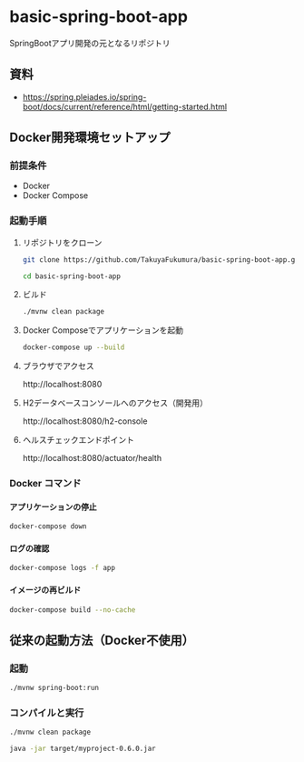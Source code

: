# basic-spring-boot-app
SpringBootアプリ開発の元となるリポジトリ

## 資料
- https://spring.pleiades.io/spring-boot/docs/current/reference/html/getting-started.html

## Docker開発環境セットアップ

### 前提条件
- Docker
- Docker Compose

### 起動手順
1. リポジトリをクローン
    ```bash
    git clone https://github.com/TakuyaFukumura/basic-spring-boot-app.git
    ```
    ```bash
    cd basic-spring-boot-app
    ```
2. ビルド
    ```bash
    ./mvnw clean package
    ```
3. Docker Composeでアプリケーションを起動
    ```bash
    docker-compose up --build
    ```
4. ブラウザでアクセス

    http://localhost:8080

5. H2データベースコンソールへのアクセス（開発用）

    http://localhost:8080/h2-console

6. ヘルスチェックエンドポイント

    http://localhost:8080/actuator/health

### Docker コマンド

#### アプリケーションの停止
```bash
docker-compose down
```

#### ログの確認
```bash
docker-compose logs -f app
```

#### イメージの再ビルド
```bash
docker-compose build --no-cache
```

## 従来の起動方法（Docker不使用）

### 起動
```bash
./mvnw spring-boot:run
```

### コンパイルと実行
```bash
./mvnw clean package
```
```bash
java -jar target/myproject-0.6.0.jar
```